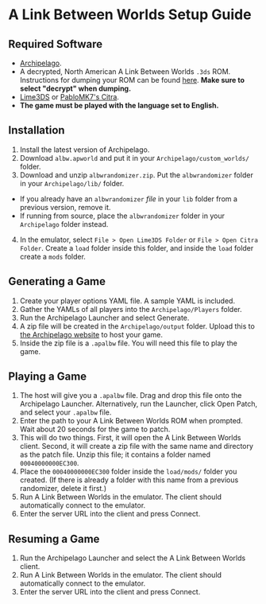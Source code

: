 # A Link Between Worlds Setup Guide

## Required Software

- [Archipelago](https://github.com/ArchipelagoMW/Archipelago/releases).
- A decrypted, North American A Link Between Worlds `.3ds` ROM. Instructions for dumping your ROM can be found [here](https://wiki.hacks.guide/wiki/3DS:Dump_titles_and_game_cartridges). **Make sure to select "decrypt" when dumping.**
- [Lime3DS](https://github.com/Lime3DS/Lime3DS/releases) or [PabloMK7's Citra](https://github.com/PabloMK7/citra/releases).
- **The game must be played with the language set to English.**

## Installation

1. Install the latest version of Archipelago.
2. Download `albw.apworld` and put it in your `Archipelago/custom_worlds/` folder.
3. Download and unzip `albwrandomizer.zip`. Put the `albwrandomizer` folder in your `Archipelago/lib/` folder.
 - If you already have an `albwrandomizer` *file* in your `lib` folder from a previous version, remove it.
 - If running from source, place the `albwrandomizer` folder in your `Archipelago` folder instead.
4. In the emulator, select `File > Open Lime3DS Folder` or `File > Open Citra Folder`. Create a `load` folder inside this folder, and inside the `load` folder create a `mods` folder.

## Generating a Game

1. Create your player options YAML file. A sample YAML is included.
2. Gather the YAMLs of all players into the `Archipelago/Players` folder.
3. Run the Archipelago Launcher and select Generate.
4. A zip file will be created in the `Archipelago/output` folder. Upload this to [the Archipelago website](https://archipelago.gg/uploads) to host your game.
5. Inside the zip file is a `.apalbw` file. You will need this file to play the game.

## Playing a Game

1. The host will give you a `.apalbw` file. Drag and drop this file onto the Archipelago Launcher. Alternatively, run the Launcher, click Open Patch, and select your `.apalbw` file.
2. Enter the path to your A Link Between Worlds ROM when prompted. Wait about 20 seconds for the game to patch.
3. This will do two things. First, it will open the A Link Between Worlds client. Second, it will create a zip file with the same name and directory as the patch file. Unzip this file; it contains a folder named `00040000000EC300`.
4. Place the `00040000000EC300` folder inside the `load/mods/` folder you created. (If there is already a folder with this name from a previous randomizer, delete it first.)
5. Run A Link Between Worlds in the emulator. The client should automatically connect to the emulator.
6. Enter the server URL into the client and press Connect.

## Resuming a Game

1. Run the Archipelago Launcher and select the A Link Between Worlds client.
2. Run A Link Between Worlds in the emulator. The client should automatically connect to the emulator.
3. Enter the server URL into the client and press Connect.